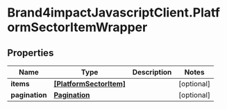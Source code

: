 # Brand4impactJavascriptClient.PlatformSectorItemWrapper

## Properties

Name | Type | Description | Notes
------------ | ------------- | ------------- | -------------
**items** | [**[PlatformSectorItem]**](PlatformSectorItem.md) |  | [optional] 
**pagination** | [**Pagination**](Pagination.md) |  | [optional] 



